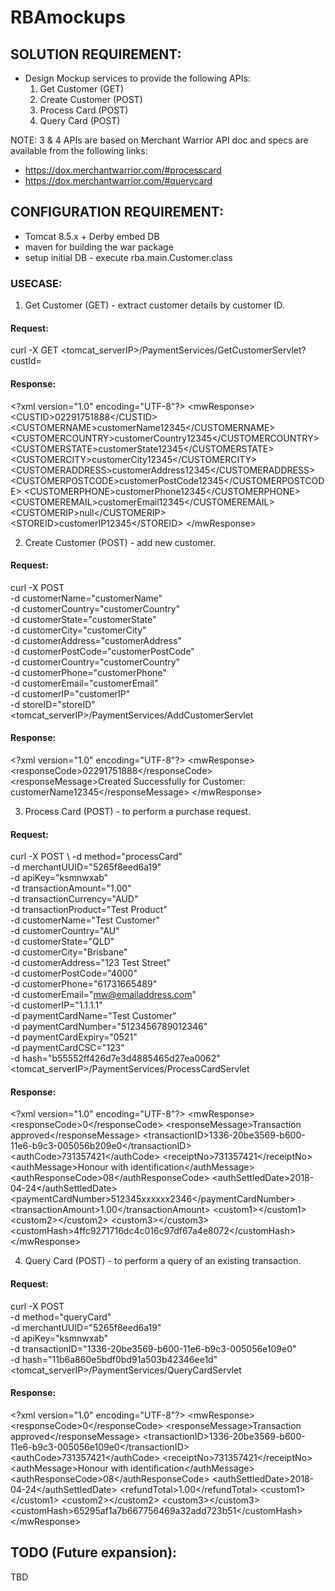 # RBAmockups

## SOLUTION REQUIREMENT:
- Design Mockup services to provide the following APIs:
	1.	Get Customer (GET)
	2.	Create Customer (POST)
	3.	Process Card (POST) 
	4.	Query Card (POST) 

NOTE: 3 & 4 APIs are based on Merchant Warrior API doc and specs are available from the following links:
- https://dox.merchantwarrior.com/#processcard
- https://dox.merchantwarrior.com/#querycard

## CONFIGURATION REQUIREMENT:
- Tomcat 8.5.x + Derby embed DB
- maven for building the war package
- setup initial DB - execute rba.main.Customer.class

### USECASE:
1.	Get Customer (GET) - extract customer details by customer ID.
#### Request:
curl -X GET <tomcat_serverIP>/PaymentServices/GetCustomerServlet?custId=<custId>
#### Response:
&lt;?xml version=&quot;1.0&quot; encoding=&quot;UTF-8&quot;?&gt;
&lt;mwResponse&gt;
    &lt;CUSTID&gt;02291751888&lt;/CUSTID&gt;
    &lt;CUSTOMERNAME&gt;customerName12345&lt;/CUSTOMERNAME&gt;
    &lt;CUSTOMERCOUNTRY&gt;customerCountry12345&lt;/CUSTOMERCOUNTRY&gt;
    &lt;CUSTOMERSTATE&gt;customerState12345&lt;/CUSTOMERSTATE&gt;
    &lt;CUSTOMERCITY&gt;customerCity12345&lt;/CUSTOMERCITY&gt;
    &lt;CUSTOMERADDRESS&gt;customerAddress12345&lt;/CUSTOMERADDRESS&gt;
    &lt;CUSTOMERPOSTCODE&gt;customerPostCode12345&lt;/CUSTOMERPOSTCODE&gt;
    &lt;CUSTOMERPHONE&gt;customerPhone12345&lt;/CUSTOMERPHONE&gt;
    &lt;CUSTOMEREMAIL&gt;customerEmail12345&lt;/CUSTOMEREMAIL&gt;
    &lt;CUSTOMERIP&gt;null&lt;/CUSTOMERIP&gt;
    &lt;STOREID&gt;customerIP12345&lt;/STOREID&gt;
&lt;/mwResponse&gt;

2.	Create Customer (POST) - add new customer.
#### Request:
curl -X POST \
  -d customerName="customerName" \
  -d customerCountry="customerCountry" \
  -d customerState="customerState" \
  -d customerCity="customerCity" \
  -d customerAddress="customerAddress" \
  -d customerPostCode="customerPostCode" \
  -d customerCountry="customerCountry" \
  -d customerPhone="customerPhone" \
  -d customerEmail="customerEmail" \
  -d customerIP="customerIP" \
  -d storeID="storeID" <tomcat_serverIP>/PaymentServices/AddCustomerServlet
#### Response:
&lt;?xml version=&quot;1.0&quot; encoding=&quot;UTF-8&quot;?&gt;
&lt;mwResponse&gt;
    &lt;responseCode&gt;02291751888&lt;/responseCode&gt;
    &lt;responseMessage&gt;Created Successfully for Customer: customerName12345&lt;/responseMessage&gt;
&lt;/mwResponse&gt;

3.	Process Card (POST) - to perform a purchase request.
#### Request:
curl -X POST \ 
    -d method="processCard" \
    -d merchantUUID="5265f8eed6a19" \
    -d apiKey="ksmnwxab" \
    -d transactionAmount="1.00" \
    -d transactionCurrency="AUD" \
    -d transactionProduct="Test Product" \
    -d customerName="Test Customer" \
    -d customerCountry="AU" \
    -d customerState="QLD" \
    -d customerCity="Brisbane" \
    -d customerAddress="123 Test Street" \
    -d customerPostCode="4000" \
    -d customerPhone="61731665489" \
    -d customerEmail="mw@emailaddress.com" \
    -d customerIP="1.1.1.1" \
    -d paymentCardName="Test Customer" \
    -d paymentCardNumber="5123456789012346" \
    -d paymentCardExpiry="0521" \
    -d paymentCardCSC="123" \
    -d hash="b55552ff426d7e3d4885465d27ea0062" <tomcat_serverIP>/PaymentServices/ProcessCardServlet
#### Response:
&lt;?xml version=&quot;1.0&quot; encoding=&quot;UTF-8&quot;?&gt;
&lt;mwResponse&gt;
    &lt;responseCode&gt;0&lt;/responseCode&gt;
    &lt;responseMessage&gt;Transaction approved&lt;/responseMessage&gt;
    &lt;transactionID&gt;1336-20be3569-b600-11e6-b9c3-005056b209e0&lt;/transactionID&gt;
    &lt;authCode&gt;731357421&lt;/authCode&gt;
    &lt;receiptNo&gt;731357421&lt;/receiptNo&gt;
    &lt;authMessage&gt;Honour with identification&lt;/authMessage&gt;
    &lt;authResponseCode&gt;08&lt;/authResponseCode&gt;
    &lt;authSettledDate&gt;2018-04-24&lt;/authSettledDate&gt;
    &lt;paymentCardNumber&gt;512345xxxxxx2346&lt;/paymentCardNumber&gt;
    &lt;transactionAmount&gt;1.00&lt;/transactionAmount&gt;
    &lt;custom1&gt;&lt;/custom1&gt;
    &lt;custom2&gt;&lt;/custom2&gt;
    &lt;custom3&gt;&lt;/custom3&gt;
    &lt;customHash&gt;4ffc9271716dc4c016c97df67a4e8072&lt;/customHash&gt;
&lt;/mwResponse&gt;

4.	Query Card (POST) - to perform a query of an existing transaction.
#### Request:
curl -X POST \
  -d method="queryCard" \
  -d merchantUUID="5265f8eed6a19" \
  -d apiKey="ksmnwxab" \
  -d transactionID="1336-20be3569-b600-11e6-b9c3-005056e109e0" \
  -d hash="11b6a860e5bdf0bd91a503b42346ee1d" <tomcat_serverIP>/PaymentServices/QueryCardServlet
#### Response:
&lt;?xml version=&quot;1.0&quot; encoding=&quot;UTF-8&quot;?&gt;
&lt;mwResponse&gt;
    &lt;responseCode&gt;0&lt;/responseCode&gt;
    &lt;responseMessage&gt;Transaction approved&lt;/responseMessage&gt;
    &lt;transactionID&gt;1336-20be3569-b600-11e6-b9c3-005056e109e0&lt;/transactionID&gt;
    &lt;authCode&gt;731357421&lt;/authCode&gt;
    &lt;receiptNo&gt;731357421&lt;/receiptNo&gt;
    &lt;authMessage&gt;Honour with identification&lt;/authMessage&gt;
    &lt;authResponseCode&gt;08&lt;/authResponseCode&gt;
    &lt;authSettledDate&gt;2018-04-24&lt;/authSettledDate&gt;
    &lt;refundTotal&gt;1.00&lt;/refundTotal&gt;
    &lt;custom1&gt;&lt;/custom1&gt;
    &lt;custom2&gt;&lt;/custom2&gt;
    &lt;custom3&gt;&lt;/custom3&gt;
    &lt;customHash&gt;65295af1a7b667756469a32add723b51&lt;/customHash&gt;
&lt;/mwResponse&gt;

## TODO (Future expansion):
TBD